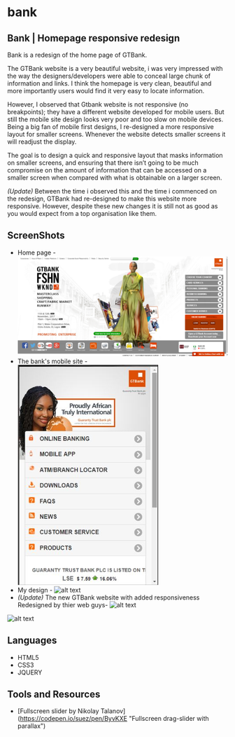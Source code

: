 # bank

## Bank | Homepage responsive redesign
Bank is a redesign of the home page of GTBank.

The GTBank website is a very beautiful website, i was very impressed with the way the designers/developers were able to conceal large chunk of information and links. I think the homepage is very clean, beautiful and more importantly users would find it very easy to locate information. 

However, I observed that Gtbank website is not responsive (no breakpoints); they have a different website developed for mobile users. But still the mobile site design looks very poor and too slow on mobile devices. Being a big fan of mobile first designs, I re-designed a more responsive layout for smaller screens. Whenever the website detects smaller screens it will readjust the display.

The goal is to design a quick and responsive layout that masks information on smaller screens, and ensuring that there isn’t going to be much compromise on the amount of information that can be accessed on a smaller screen when compared with what is obtainable on a larger screen.

_(Update)_ Between the time i observed this and the time i commenced on the redesign, GTBank had re-designed to make this website more responsive. However, despite these new changes it is still not as good as you would expect from a top organisation like them.

## ScreenShots
* Home page - ![alt text](https://github.com/AustinIkenna/bank/blob/master/images/GTBank_home.PNG "GTBank Home page")
* The bank's mobile site - ![alt text](https://github.com/AustinIkenna/bank/blob/master/images/GTBank_mobile_old.JPG "GTBank Old Mobile site")
* My design - ![alt text](https://github.com/AustinIkenna/bank/blob/master/images/my_design.JPG "My Design")
* _(Update)_ The new GTBank website with added responsiveness Redesigned by thier web guys- ![alt text](https://github.com/AustinIkenna/bank/blob/master/images/GTBank_mobile_new1.JPG "GTBank New Mobile view")

![alt text](https://github.com/AustinIkenna/bank/blob/master/images/GTBank_mobile_new2.JPG "GTBank New Mobile menu")

## Languages
* HTML5
* CSS3
* JQUERY

## Tools and Resources
* [Fullscreen slider by Nikolay Talanov] (https://codepen.io/suez/pen/ByvKXE "Fullscreen drag-slider with parallax")

